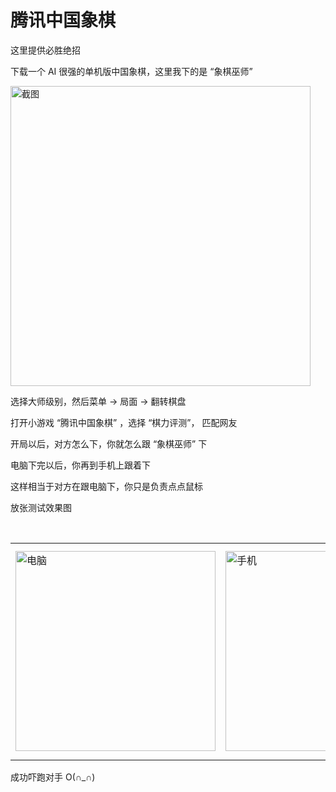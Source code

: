 # 腾讯中国象棋

这里提供必胜绝招

下载一个 AI 很强的单机版中国象棋，这里我下的是 “象棋巫师”

<img width="480" src="https://user-images.githubusercontent.com/8413791/34465958-26ca5604-eeff-11e7-8f73-f9d2c957e91c.png" alt="截图">

选择大师级别，然后菜单 -> 局面 -> 翻转棋盘

打开小游戏 “腾讯中国象棋” ，选择 “棋力评测”， 匹配网友

开局以后，对方怎么下，你就怎么跟 “象棋巫师” 下

电脑下完以后，你再到手机上跟着下

这样相当于对方在跟电脑下，你只是负责点点鼠标

放张测试效果图

<table>
  <tr>
    <td>
      <img width="320" src="https://user-images.githubusercontent.com/8413791/34466007-bb99e8f2-ef00-11e7-8cc9-782b57b0f78c.png" alt="电脑">
    </td>
    <td>
       <img width="320" src="https://user-images.githubusercontent.com/8413791/34466013-ee9f6a6a-ef00-11e7-8d26-7a8900618b13.png" alt="手机">
    </td>
    <td>
      <img width="320" src="https://user-images.githubusercontent.com/8413791/34466024-603a3c0e-ef01-11e7-832b-84ad54746487.png" alt="结果">
    </td>
  </tr>
<table>

成功吓跑对手 O(∩_∩) 



